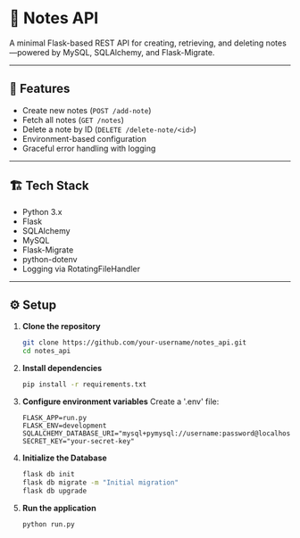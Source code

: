 # 📝 Notes API

A minimal Flask-based REST API for creating, retrieving, and deleting notes—powered by MySQL, SQLAlchemy, and Flask-Migrate.

---

## 🚀 Features

- Create new notes (`POST /add-note`)
- Fetch all notes (`GET /notes`)
- Delete a note by ID (`DELETE /delete-note/<id>`)
- Environment-based configuration
- Graceful error handling with logging

---

## 🏗️ Tech Stack

- Python 3.x
- Flask
- SQLAlchemy
- MySQL
- Flask-Migrate
- python-dotenv
- Logging via RotatingFileHandler

---

## ⚙️ Setup

1. **Clone the repository**
   ```bash
   git clone https://github.com/your-username/notes_api.git
   cd notes_api
   ```
2. **Install dependencies**
   ```bash
   pip install -r requirements.txt
   ```
3. **Configure environment variables**
   Create a '.env' file:

   ```Dotenv
   FLASK_APP=run.py
   FLASK_ENV=development
   SQLALCHEMY_DATABASE_URI="mysql+pymysql://username:password@localhost/notes_db"
   SECRET_KEY="your-secret-key"
   ```

4. **Initialize the Database**

   ```Bash
   flask db init
   flask db migrate -m "Initial migration"
   flask db upgrade
   ```

5. **Run the application**
   ```Bash
   python run.py
   ```
